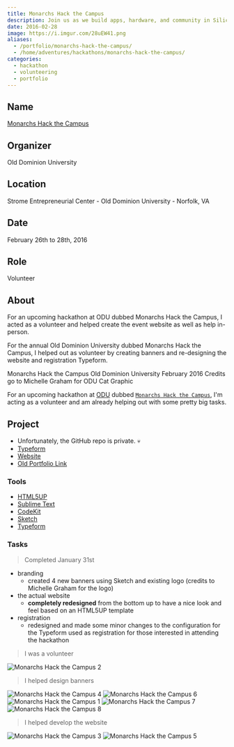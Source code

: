 ```yaml
---
title: Monarchs Hack the Campus
description: Join us as we build apps, hardware, and community in Silicon Harbor. Yeah, we’ll be hacking for 36 hours straight, but we’ll take a chill pill or two. And whether you’re a seasoned veteran or just getting started, we’ve got your back​ every step of the way.
date: 2016-02-28
image: https://i.imgur.com/28uEW41.png
aliases:
  - /portfolio/monarchs-hack-the-campus/
  - /home/adventures/hackathons/monarchs-hack-the-campus/
categories:
  - hackathon
  - volunteering
  - portfolio
---
```


## Name

[Monarchs Hack the Campus](https://www.cs.odu.edu/~acm/hackathon/)

## Organizer

Old Dominion University

## Location

Strome Entrepreneurial Center - Old Dominion University - Norfolk, VA

## Date

February 26th to 28th, 2016

## Role

Volunteer

## About

For an upcoming hackathon at ODU dubbed Monarchs Hack the Campus, I acted as a volunteer and helped create the event website as well as help in-person.

For the annual Old Dominion University dubbed Monarchs Hack the Campus, I helped out as volunteer by creating banners and re-designing the website and registration Typeform.

Monarchs Hack the Campus Old Dominion University February 2016 Credits go to Michelle Graham for ODU Cat Graphic

For an upcoming hackathon at [ODU](https://odu.edu) dubbed [`Monarchs Hack the Campus`](https://www.cs.odu.edu/~acm/hackathon/), I'm acting as a volunteer and am already helping out with some pretty big tasks.

## Project

- Unfortunately, the GitHub repo is private. 💀️
- [Typeform](https://mhtc-spring-2016.typeform.com/to/RXB7sy)
- [Website](https://www.cs.odu.edu/~acm/hackathon/)
- [Old Portfolio Link](https://fvcproductions.com/portfolio/monarchs-hack-the-campus/)

### Tools

- [HTML5UP](https://html5up.net)
- [Sublime Text](https://github.com/fvcproductions/Sublime)
- [CodeKit](https://incident57.com/codekit/)
- [Sketch](https://www.sketchapp.com/)
- [Typeform](https://typeform.com)

### Tasks

> Completed January 31st

- branding
  - created 4 new banners using Sketch and existing logo (credits to Michelle Graham for the logo)
- the actual website
  - **completely redesigned** from the bottom up to have a nice look and feel based on an HTML5UP template
- registration
  - redesigned and made some minor changes to the configuration for the Typeform used as registration for those interested in attending the hackathon

> I was a volunteer

![Monarchs Hack the Campus 2](https://i.imgur.com/8jb1rPx.jpg)

> I helped design banners

![Monarchs Hack the Campus 4](https://i.imgur.com/mJ7l1lR.png)
![Monarchs Hack the Campus 6](https://i.imgur.com/8HQxmXg.png)
![Monarchs Hack the Campus 1](https://i.imgur.com/f38bLrA.png)
![Monarchs Hack the Campus 7](https://i.imgur.com/28uEW41.png)
![Monarchs Hack the Campus 8](https://i.imgur.com/p0YWjxt.png)

> I helped develop the website

![Monarchs Hack the Campus 3](https://i.imgur.com/jU6Zfpz.png)
![Monarchs Hack the Campus 5](https://i.imgur.com/P1jZQb4.png)
